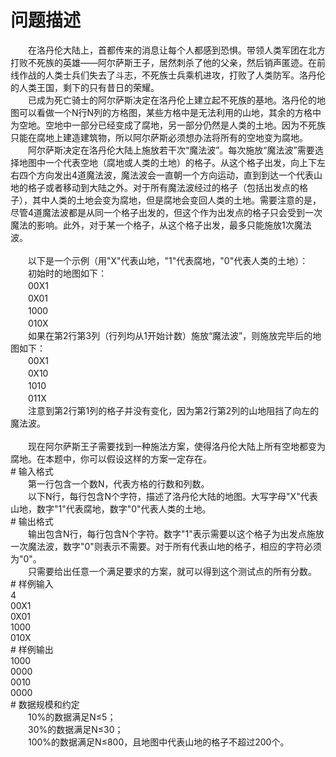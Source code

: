 <div id="pcont1" style="margin-top:20px; display:block;">

# 问题描述

<div class="pdcont">　　在洛丹伦大陆上，首都传来的消息让每个人都感到恐惧。带领人类军团在北方打败不死族的英雄——阿尔萨斯王子，居然刺杀了他的父亲，然后销声匿迹。在前线作战的人类士兵们失去了斗志，不死族士兵乘机进攻，打败了人类防军。洛丹伦的人类王国，剩下的只有昔日的荣耀。<br/>
　　已成为死亡骑士的阿尔萨斯决定在洛丹伦上建立起不死族的基地。洛丹伦的地图可以看做一个N行N列的方格图，某些方格中是无法利用的山地，其余的方格中为空地。空地中一部分已经变成了腐地，另一部分仍然是人类的土地。因为不死族只能在腐地上建造建筑物，所以阿尔萨斯必须想办法将所有的空地变为腐地。<br/>
　　阿尔萨斯决定在洛丹伦大陆上施放若干次“魔法波”。每次施放“魔法波”需要选择地图中一个代表空地（腐地或人类的土地）的格子。从这个格子出发，向上下左右四个方向发出4道魔法波，魔法波会一直朝一个方向运动，直到到达一个代表山地的格子或者移动到大陆之外。对于所有魔法波经过的格子（包括出发点的格子），其中人类的土地会变为腐地，但是腐地会变回人类的土地。需要注意的是，尽管4道魔法波都是从同一个格子出发的，但这个作为出发点的格子只会受到一次魔法的影响。此外，对于某一个格子，从这个格子出发，最多只能施放1次魔法波。<br/>
<br/>
　　以下是一个示例（用&#34;X&#34;代表山地，&#34;1&#34;代表腐地，&#34;0&#34;代表人类的土地）：<br/>
　　初始时的地图如下：<br/>
　　00X1<br/>
　　0X01<br/>
　　1000<br/>
　　010X<br/>
　　如果在第2行第3列（行列均从1开始计数）施放“魔法波”，则施放完毕后的地图如下：<br/>
　　00X1<br/>
　　0X10<br/>
　　1010<br/>
　　011X<br/>
　　注意到第2行第1列的格子并没有变化，因为第2行第2列的山地阻挡了向左的魔法波。<br/>
<br/>
　　现在阿尔萨斯王子需要找到一种施法方案，使得洛丹伦大陆上所有空地都变为腐地。在本题中，你可以假设这样的方案一定存在。</div>
# 输入格式

<div class="pdcont">　　第一行包含一个数N，代表方格的行数和列数。<br/>
　　以下N行，每行包含N个字符，描述了洛丹伦大陆的地图。大写字母&#34;X&#34;代表山地，数字&#34;1&#34;代表腐地，数字&#34;0&#34;代表人类的土地。</div>
# 输出格式

<div class="pdcont">　　输出包含N行，每行包含N个字符。数字&#34;1&#34;表示需要以这个格子为出发点施放一次魔法波，数字&#34;0&#34;则表示不需要。对于所有代表山地的格子，相应的字符必须为&#34;0&#34;。<br/>
　　只需要给出任意一个满足要求的方案，就可以得到这个测试点的所有分数。</div>
# 样例输入

<div class="pddata">4<br/>
00X1<br/>
0X01<br/>
1000<br/>
010X</div>
# 样例输出

<div class="pddata">1000<br/>
0000<br/>
0010<br/>
0000</div>
# 数据规模和约定

<div class="pdcont">　　10%的数据满足N≤5；<br/>
　　30%的数据满足N≤30；<br/>
　　100%的数据满足N≤800，且地图中代表山地的格子不超过200个。</div>

</div>
